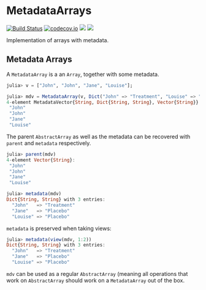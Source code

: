 # MetadataArrays

[![Build Status](https://travis-ci.org/JuliaArrays/MetadataArrays.jl.svg?branch=master)](https://travis-ci.org/JuliaArrays/MetadataArrays.jl)
[![codecov.io](http://codecov.io/github/JuliaArrays/MetadataArrays.jl/coverage.svg?branch=master)](http://codecov.io/github/JuliaArrays/MetadataArrays.jl?branch=master)
[![](https://img.shields.io/badge/docs-stable-blue.svg)](https://JuliaArrays.github.io/MetadataArrays.jl/stable/)
[![](https://img.shields.io/badge/docs-dev-blue.svg)](https://JuliaArrays.github.io/MetadataArrays.jl/dev/)

Implementation of arrays with metadata.

## Metadata Arrays

A `MetadataArray` is a an `Array`, together with some metadata.

```julia
julia> v = ["John", "John", "Jane", "Louise"];

julia> mdv = MetadataArray(v, Dict("John" => "Treatment", "Louise" => "Placebo", "Jane" => "Placebo"))
4-element MetadataVector{String, Dict{String, String}, Vector{String}}:
 "John"
 "John"
 "Jane"
 "Louise"

```

The parent `AbstractArray` as well as the metadata can be recovered with `parent` and `metadata` respectively.

```julia
julia> parent(mdv)
4-element Vector{String}:
 "John"
 "John"
 "Jane"
 "Louise"

julia> metadata(mdv)
Dict{String, String} with 3 entries:
  "John"   => "Treatment"
  "Jane"   => "Placebo"
  "Louise" => "Placebo"

```

`metadata` is preserved when taking views:

```julia
julia> metadata(view(mdv, 1:2))
Dict{String, String} with 3 entries:
  "John"   => "Treatment"
  "Jane"   => "Placebo"
  "Louise" => "Placebo"
```

`mdv` can be used as a regular `AbstractArray` (meaning all operations that work on `AbstractArray` should work on a `MetadataArray` out of the box.
